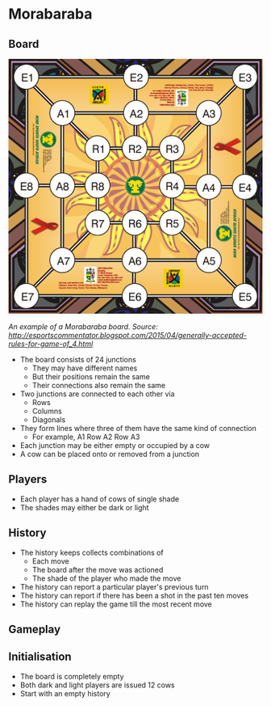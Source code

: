 # Morabaraba

## Board

![Board](Board.png)

*An example of a Morabaraba board.
Source: http://esportscommentator.blogspot.com/2015/04/generally-accepted-rules-for-game-of_4.html*

* The board consists of 24 junctions
    * They may have different names
    * But their positions remain the same
    * Their connections also remain the same
* Two junctions are connected to each other via
    * Rows
    * Columns
    * Diagonals
* They form lines where three of them have the same kind of connection
    * For example, A1 Row A2 Row A3
* Each junction may be either empty or occupied by a cow
* A cow can be placed onto or removed from a junction

## Players

* Each player has a hand of cows of single shade
* The shades may either be dark or light

## History

* The history keeps collects combinations of
    * Each move
    * The board after the move was actioned
    * The shade of the player who made the move
* The history can report a particular player's previous turn
* The history can report if there has been a shot in the past ten moves
* The history can replay the game till the most recent move

## Gameplay

## Initialisation

* The board is completely empty
* Both dark and light players are issued 12 cows
* Start with an empty history